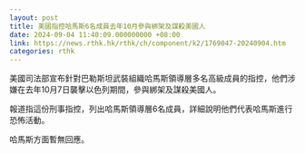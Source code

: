 ```yaml
---
layout: post
title: 美國指控哈馬斯6名成員去年10月參與綁架及謀殺美國人
date: 2024-09-04 11:40:09.000000000 +08:00
link: https://news.rthk.hk/rthk/ch/component/k2/1769047-20240904.htm
categories: rthk
---
```


美國司法部宣布針對巴勒斯坦武裝組織哈馬斯領導層多名高級成員的指控，他們涉嫌在去年10月7日襲擊以色列期間，參與綁架及謀殺美國人。

報道指這份刑事指控，列出哈馬斯領導層6名成員，詳細說明他們代表哈馬斯進行恐怖活動。

哈馬斯方面暫無回應。
